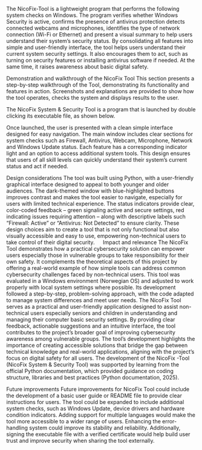 The NicoFix-Tool is a lightweight program that performs the following system checks on Windows. 
The program verifies whether Windows Security is active, confirms the presence of antivirus protection detects connected webcams and microphones, identifies the type of network connection (Wi-Fi or Ethernet) and present a visual summary to help users understand their system’s security status.
By consolidating all features into simple and user-friendly interface, the tool helps users understand their current system security settings. 
It also encourages them to act, such as turning on security features or installing antivirus software if needed. At the same time, it raises awareness about basic digital safety.

Demonstration and walkthrough of the NicoFix Tool
This section presents a step-by-step walkthrough of the Tool, demonstrating its functionality and features in action. Screenshots and explanations are provided to show how the tool operates, checks the system and displays results to the user.

The NicoFix System & Security Tool is a program that is launched by double clicking its executable file, as shown below.
 
Once launched, the user is presented with a clean simple interface designed for easy navigation. The main window includes clear sections for system checks such as Firewall, Antivirus, Webcam, Microphone, Network and Windows Update status. 
Each feature has a corresponding indicator light and an option to access additional system tools.
This design ensures that users of all skill levels can quickly understand their system’s current status and act if needed.

Design considerations
The tool was built using Python, with a user-friendly graphical interface designed to appeal to both younger and older audiences. 
The dark-themed window with blue-highlighted buttons improves contrast and makes the tool easier to navigate, especially for users with limited technical experience. 
The status indicators provide clear, color-coded feedback – green signaling active and secure settings, red indicating issues requiring attention – along with descriptive labels such “Firewall: Active” or “Antivirus: Not Detected” to ensure clarity.
These design choices aim to create a tool that is not only functional but also visually accessible and easy to use, empowering non-technical users to take control of their digital security.
 
Impact and relevance
The NicoFix Tool demonstrates how a practical cybersecurity solution can empower users especially those in vulnerable groups to take responsibility for their own safety. 
It complements the theoretical aspects of this project by offering a real-world example of how simple tools can address common cybersecurity challenges faced by non-technical users.
This tool was evaluated in a Windows environment (Norwegian OS) and adjusted to work properly with local system settings where possible. Its development followed a step-by-step, problem-solving approach, with the code adapted to manage system differences and meet user needs.
The NicoFix Tool serves as a practical and user-friendly application designed to assist non-technical users especially seniors and children in understanding and managing their computer basic security settings. 
By providing clear feedback, actionable suggestions and an intuitive interface, the tool contributes to the project’s broader goal of improving cybersecurity awareness among vulnerable groups. 
The tool’s development highlights the importance of creating accessible solutions that bridge the gap between technical knowledge and real-world applications, aligning with the project’s focus on digital safety for all users.
The development of the NicoFix -Tool (NicoFix System & Security Tool) was supported by learning from the official Python documentation, which provided guidance on coding structure, libraries and best practices (Python documentation, 2025).
 
Future improvements
Future improvements for NicoFix Tool could include the development of a basic user guide or README file to provide clear instructions for users. 
The tool could be expanded to include additional system checks, such as Windows Update, device drivers and hardware condition indicators. 
Adding support for multiple languages would make the tool more accessible to a wider range of users. Enhancing the error-handling system could improve its stability and reliability. 
Additionally, signing the executable file with a verified certificate would help build user trust and improve security when sharing the tool externally.
